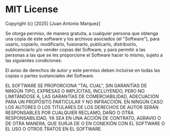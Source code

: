 # MIT License

Copyright (c) [2025] [Juan Antonio Marquez]

Se otorga permiso, de manera gratuita, a cualquier persona que obtenga una copia de este software y los archivos asociados (el "Software"), para usarlo, copiarlo, modificarlo, fusionarlo, publicarlo, distribuirlo, sublicenciarlo y/o vender copias del Software, y para permitir a las personas a las que se les proporcione el Software hacer lo mismo, sujeto a las siguientes condiciones:

El aviso de derechos de autor y este permiso deben incluirse en todas las copias o partes sustanciales del Software.

EL SOFTWARE SE PROPORCIONA "TAL CUAL", SIN GARANTÍAS DE NINGÚN TIPO, EXPRESAS O IMPLÍCITAS, INCLUYENDO, PERO NO LIMITÁNDOSE A, LAS GARANTÍAS DE COMERCIABILIDAD, ADECUACIÓN PARA UN PROPÓSITO PARTICULAR Y NO INFRACCIÓN. EN NINGÚN CASO LOS AUTORES O LOS TITULARES DE LOS DERECHOS DE AUTOR SERÁN RESPONSABLES POR CUALQUIER RECLAMO, DAÑO O OTRA RESPONSABILIDAD, YA SEA EN UNA ACCIÓN DE CONTRATO, AGRAVIO O DE OTRA MANERA, QUE SURJA DE O EN CONEXIÓN CON EL SOFTWARE O EL USO O OTROS TRATOS EN EL SOFTWARE.
